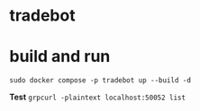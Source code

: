 # tradebot

# build and run
```
sudo docker compose -p tradebot up --build -d
```

**Test**
`grpcurl -plaintext localhost:50052 list`


